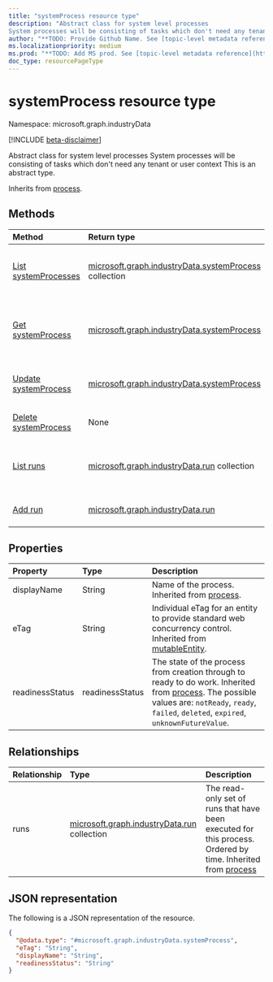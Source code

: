 ```yaml
---
title: "systemProcess resource type"
description: "Abstract class for system level processes
System processes will be consisting of tasks which don't need any tenant or user context"
author: "**TODO: Provide Github Name. See [topic-level metadata reference](https://msgo.azurewebsites.net/add/document/guidelines/metadata.html#topic-level-metadata)**"
ms.localizationpriority: medium
ms.prod: "**TODO: Add MS prod. See [topic-level metadata reference](https://msgo.azurewebsites.net/add/document/guidelines/metadata.html#topic-level-metadata)**"
doc_type: resourcePageType
---
```


# systemProcess resource type

Namespace: microsoft.graph.industryData

[!INCLUDE [beta-disclaimer](../../includes/beta-disclaimer.md)]

Abstract class for system level processes
System processes will be consisting of tasks which don't need any tenant or user context
This is an abstract type.


Inherits from [process](../resources/industrydata-process.md).

## Methods
|Method|Return type|Description|
|:---|:---|:---|
|[List systemProcesses](../api/industrydata-systemprocess-list.md)|[microsoft.graph.industryData.systemProcess](../resources/industrydata-systemprocess.md) collection|Get a list of the [systemProcess](../resources/industrydata-systemprocess.md) objects and their properties.|
|[Get systemProcess](../api/industrydata-systemprocess-get.md)|[microsoft.graph.industryData.systemProcess](../resources/industrydata-systemprocess.md)|Read the properties and relationships of a [systemProcess](../resources/industrydata-systemprocess.md) object.|
|[Update systemProcess](../api/industrydata-systemprocess-update.md)|[microsoft.graph.industryData.systemProcess](../resources/industrydata-systemprocess.md)|Update the properties of a [systemProcess](../resources/industrydata-systemprocess.md) object.|
|[Delete systemProcess](../api/industrydata-systemprocess-delete.md)|None|Deletes a [systemProcess](../resources/industrydata-systemprocess.md) object.|
|[List runs](../api/industrydata-systemprocess-list-runs.md)|[microsoft.graph.industryData.run](../resources/industrydata-run.md) collection|Get the run resources from the runs navigation property.|
|[Add run](../api/industrydata-systemprocess-post-runs.md)|[microsoft.graph.industryData.run](../resources/industrydata-run.md)|Add runs by posting to the runs collection.|

## Properties
|Property|Type|Description|
|:---|:---|:---|
|displayName|String|Name of the process. Inherited from [process](../resources/industrydata-process.md).|
|eTag|String|Individual eTag for an entity to provide standard web concurrency control. Inherited from [mutableEntity](../resources/industrydata-mutableentity.md).|
|readinessStatus|readinessStatus|The state of the process from creation through to ready to do work. Inherited from [process](../resources/industrydata-process.md). The possible values are: `notReady`, `ready`, `failed`, `deleted`, `expired`, `unknownFutureValue`.|

## Relationships
|Relationship|Type|Description|
|:---|:---|:---|
|runs|[microsoft.graph.industryData.run](../resources/industrydata-run.md) collection|The read-only set of runs that have been executed for this process. Ordered by time. Inherited from [process](../resources/process.md)|

## JSON representation
The following is a JSON representation of the resource.
<!-- {
  "blockType": "resource",
  "keyProperty": "id",
  "@odata.type": "microsoft.graph.industryData.systemProcess",
  "baseType": "microsoft.graph.industryData.process",
  "openType": false
}
-->
``` json
{
  "@odata.type": "#microsoft.graph.industryData.systemProcess",
  "eTag": "String",
  "displayName": "String",
  "readinessStatus": "String"
}
```


